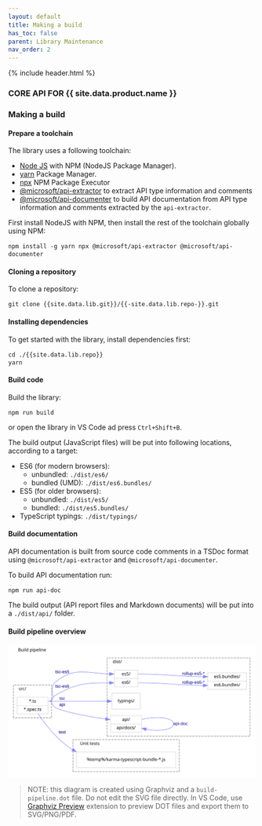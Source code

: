 ```yaml
---
layout: default
title: Making a build
has_toc: false
parent: Library Maintenance
nav_order: 2  
---
```

{% include header.html %}
### CORE API FOR {{ site.data.product.name }}

### Making a build

<a name="toolchain"></a>
#### Prepare a toolchain

The library uses a following toolchain:
* [Node JS](https://nodejs.org) with NPM (NodeJS Package Manager).
* [yarn](https://yarnpkg.com) Package Manager.
* [npx](https://www.npmjs.com/package/npx) NPM Package Executor
* [@microsoft/api-extractor](https://api-extractor.com/pages/overview/intro/) to extract API type information and comments
* [@microsoft/api-documenter](https://api-extractor.com/pages/setup/generating_docs/) to build API documentation from API type information and comments extracted by the `api-extractor`.

First install NodeJS with NPM, then install the rest of the toolchain globally using NPM:

```
npm install -g yarn npx @microsoft/api-extractor @microsoft/api-documenter
```

<a name="clone"></a>
#### Cloning a repository

To clone a repository:

```
git clone {{site.data.lib.git}}/{{-site.data.lib.repo-}}.git
```

<a name="deps"></a>
#### Installing dependencies


To get started with the library, install dependencies first:

```
cd ./{{site.data.lib.repo}}
yarn
```

<a name="code"></a>
#### Build code

Build the library:

```
npm run build
```

or open the library in VS Code ad press `Ctrl+Shift+B`.

The build output (JavaScript files) will be put into following locations, according to a target:
* ES6 (for modern browsers):
  * unbundled: `./dist/es6/`
  * bundled (UMD): `./dist/es6.bundles/`
* ES5 (for older browsers):
  * unbundled: `./dist/es5/`
  * bundled: `./dist/es5.bundles/`
* TypeScript typings: `./dist/typings/`

<a name="documentation"></a>
#### Build documentation

API documentation is built from source code comments in a TSDoc format
using `@microsoft/api-extractor` and `@microsoft/api-documenter`.

To build API documentation run:
```
npm run api-doc
```

The build output (API report files and Markdown documents) will be put into a `./dist/api/` folder.

#### Build pipeline overview

[![Build pipeline](build-pipeline.svg)](build-pipeline.dot)

> NOTE: this diagram is created using Graphviz and a `build-pipeline.dot` file.
Do not edit the SVG file directly.
In VS Code, use [Graphviz Preview](https://marketplace.visualstudio.com/items?itemName=EFanZh.graphviz-preview)
extension to preview DOT files and export them to SVG/PNG/PDF.
